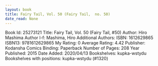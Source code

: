 ```yaml
---
layout: book
title: Fairy Tail, Vol. 50 (Fairy Tail,  no. 50)
date_read: None
---
```


Book Id: 25273121
Title: Fairy Tail, Vol. 50 (Fairy Tail, #50)
Author: Hiro Mashima
Author l-f: Mashima, Hiro
Additional Authors: 
ISBN: 1612629865
ISBN13: 9781612629865
My Rating: 0
Average Rating: 4.42
Publisher: Kodansha Comics
Binding: Paperback
Number of Pages: 208
Year Published: 2015
Date Added: 2020/04/13
Bookshelves: kupka-wstydu
Bookshelves with positions: kupka-wstydu (#1320)

